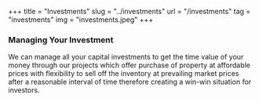 +++
title = "Investments"
slug = "../investments"
url = "/investments"
tag = "investments"
img = "investments.jpeg"
+++

### Managing Your Investment

We can manage all your capital investments to get the time value of your money through our projects which offer purchase of property at affordable prices with flexibility to sell off the inventory at prevailing market prices after a reasonable interval of time therefore creating a win-win situation for investors.